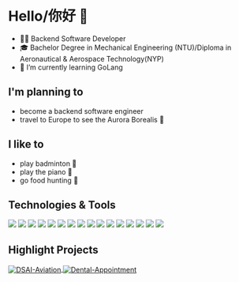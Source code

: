 # Hello/你好 👋

- 👨‍💻 Backend Software Developer
- 🎓 Bachelor Degree in Mechanical Engineering (NTU)/Diploma in Aeronautical & Aerospace Technology(NYP)
- 🌱 I’m currently learning GoLang

## I'm planning to
- become a backend software engineer
- travel to Europe to see the Aurora Borealis 🌈

## I like to
- play badminton 🏸
- play the piano 🎹
- go food hunting 🥘

## Technologies & Tools
![](https://img.shields.io/badge/Editor-VS_Code-informational?style=flat&logo=visual-studio-code&logoColor=white&color=6aa6f8)
![](https://img.shields.io/badge/Code-Python-informational?style=flat&logo=python&logoColor=white&color=6aa6f8)
![](https://img.shields.io/badge/Code-JavaScript-informational?style=flat&logo=javascript&logoColor=white&color=6aa6f8)
![](https://img.shields.io/badge/Code-Golang-informational?style=flat&logo=go&logoColor=white&color=6aa6f8)
![](https://img.shields.io/badge/Database-MYSQL-informational?style=flat&logo=MYSQL&logoColor=white&color=6aa6f8)
![](https://img.shields.io/badge/Database-NOSQL-informational?style=flat&logo=NOSQL&logoColor=white&color=6aa6f8)
![](https://img.shields.io/badge/Tools-PostgreSQL-informational?style=flat&logo=postgresql&logoColor=white&color=6aa6f8)
![](https://img.shields.io/badge/Tools-AmazonDynamoDB-informational?style=flat&logo=AmazonDynamoDB&logoColor=white&color=6aa6f8)
![](https://img.shields.io/badge/Tools-SQLite-informational?style=flat&logo=SQLite&logoColor=white&color=6aa6f8)
![](https://img.shields.io/badge/Tools-MongoDB-informational?style=flat&logo=MongoDB&logoColor=white&color=6aa6f8)
![](https://img.shields.io/badge/Tools-Docker-informational?style=flat&logo=docker&logoColor=white&color=6aa6f8)
![](https://img.shields.io/badge/Tools-Kubernetes-informational?style=flat&logo=kubernetes&logoColor=white&color=6aa6f8)
![](https://img.shields.io/badge/Tools-Morty-informational?style=flat&logo=Morty&logoColor=white&color=6aa6f8)
![](https://img.shields.io/badge/Tools-Datadog-informational?style=flat&logo=Datadog&logoColor=white&color=6aa6f8)
![](https://img.shields.io/badge/API-RESTful-informational?style=flat&logo=REST&logoColor=white&color=6aa6f8)
![](https://img.shields.io/badge/Method-TDD-informational?style=flat&logo=TDD&logoColor=white&color=6aa6f8)

## Highlight Projects
<a href="https://github.com/wkcjay/DSAI-Aviation.git">
  <img align="center" src="https://github-readme-stats.vercel.app/api/pin/?username=wkcjay&repo=DSAI-Aviation&show_icons=true&line_height=27&title_color=6aa6f8&text_color=8a919a&icon_color=6aa6f8&bg_color=22272e" alt="DSAI-Aviation" />
</a>
<a href="https://github.com/wkcjay/Dental-Appointment.git">
  <img align="center" src="https://github-readme-stats.vercel.app/api/pin/?username=wkcjay&repo=Dental-Appointment&show_icons=true&line_height=27&title_color=6aa6f8&text_color=8a919a&icon_color=6aa6f8&bg_color=22272e" alt="Dental-Appointment" />
</a>
